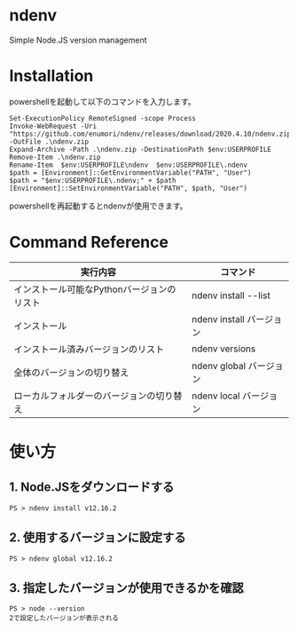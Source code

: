 # ndenv
Simple Node.JS version management

# Installation
powershellを起動して以下のコマンドを入力します。
```
Set-ExecutionPolicy RemoteSigned -scope Process
Invoke-WebRequest -Uri "https://github.com/enumori/ndenv/releases/download/2020.4.10/ndenv.zip" -OutFile .\ndenv.zip
Expand-Archive -Path .\ndenv.zip -DestinationPath $env:USERPROFILE
Remove-Item .\ndenv.zip
Rename-Item  $env:USERPROFILE\ndenv  $env:USERPROFILE\.ndenv
$path = [Environment]::GetEnvironmentVariable("PATH", "User")
$path = "$env:USERPROFILE\.ndenv;" + $path
[Environment]::SetEnvironmentVariable("PATH", $path, "User")
```
powershellを再起動するとndenvが使用できます。

# Command Reference
| 実行内容 | コマンド|
| --- | --- |
| インストール可能なPythonバージョンのリスト | ndenv install --list |
| インストール | ndenv install バージョン |
| インストール済みバージョンのリスト | ndenv versions |
| 全体のバージョンの切り替え | ndenv global バージョン |
| ローカルフォルダーのバージョンの切り替え | ndenv local バージョン |

# 使い方
## 1. Node.JSをダウンロードする
```
PS > ndenv install v12.16.2
```
## 2. 使用するバージョンに設定する
```
PS > ndenv global v12.16.2
```
## 3. 指定したバージョンが使用できるかを確認
```
PS > node --version
2で設定したバージョンが表示される
```
